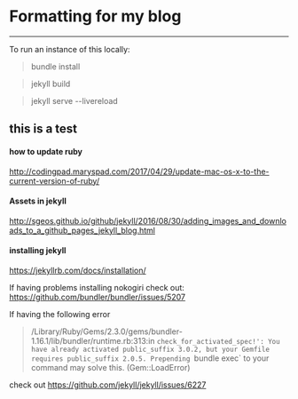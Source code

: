 # Formatting for my blog

----
To run an instance of this locally:
> bundle install

> jekyll build

> jekyll serve --livereload


this is a test	
----
#### how to update ruby

http://codingpad.maryspad.com/2017/04/29/update-mac-os-x-to-the-current-version-of-ruby/


#### Assets in jekyll

http://sgeos.github.io/github/jekyll/2016/08/30/adding_images_and_downloads_to_a_github_pages_jekyll_blog.html


#### installing jekyll

https://jekyllrb.com/docs/installation/


If having problems installing nokogiri check out:
https://github.com/bundler/bundler/issues/5207


If having the following error

> /Library/Ruby/Gems/2.3.0/gems/bundler-1.16.1/lib/bundler/runtime.rb:313:in `check_for_activated_spec!': You have already activated public_suffix 3.0.2, but your Gemfile requires public_suffix 2.0.5. Prepending `bundle exec` to your command may solve this. (Gem::LoadError)

check out
https://github.com/jekyll/jekyll/issues/6227
